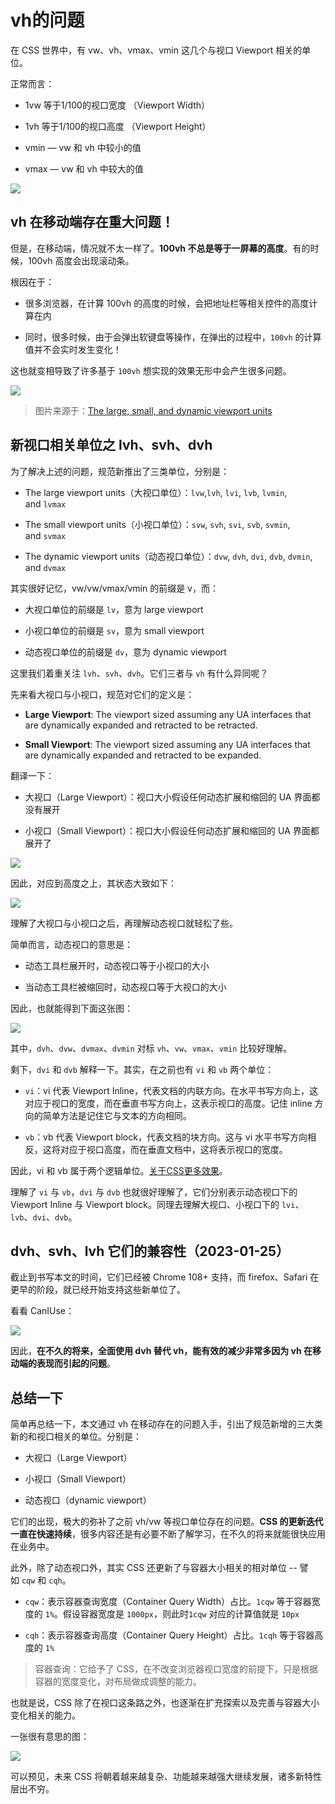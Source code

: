 # vh的问题

在 CSS 世界中，有 vw、vh、vmax、vmin 这几个与视口 Viewport 相关的单位。

正常而言：

- 1vw 等于1/100的视口宽度 （Viewport Width）

- 1vh 等于1/100的视口高度 （Viewport Height）

- vmin — vw 和 vh 中较小的值

- vmax — vw 和 vh 中较大的值

![](../../\images\css-vh-1.png)

## vh 在移动端存在重大问题！

但是，在移动端，情况就不太一样了。**100vh 不总是等于一屏幕的高度**。有的时候，100vh 高度会出现滚动条。

根因在于：

- 很多浏览器，在计算 100vh 的高度的时候，会把地址栏等相关控件的高度计算在内

- 同时，很多时候，由于会弹出软键盘等操作，在弹出的过程中，`100vh` 的计算值并不会实时发生变化！

这也就变相导致了许多基于 `100vh` 想实现的效果无形中会产生很多问题。

![](../../\images\css-vh-2.png)

> 图片来源于：[The large, small, and dynamic viewport units](https://web.dev/viewport-units/)

## 新视口相关单位之 lvh、svh、dvh

为了解决上述的问题，规范新推出了三类单位，分别是：

- The large viewport units（大视口单位）：`lvw`,`lvh`, `lvi`, `lvb`, `lvmin`, and `lvmax`

- The small viewport units（小视口单位）：`svw`, `svh`, `svi`, `svb`, `svmin`, and `svmax`

- The dynamic viewport units（动态视口单位）：`dvw`, `dvh`, `dvi`, `dvb`, `dvmin`, and `dvmax`

其实很好记忆，vw/vw/vmax/vmin 的前缀是 v，而：

- 大视口单位的前缀是 `lv`，意为 large viewport

- 小视口单位的前缀是 `sv`，意为 small viewport

- 动态视口单位的前缀是 `dv`，意为 dynamic viewport

这里我们着重关注 `lvh`、`svh`、`dvh`。它们三者与 `vh` 有什么异同呢？

先来看大视口与小视口，规范对它们的定义是：

- **Large Viewport**: The viewport sized assuming any UA interfaces that are dynamically expanded and retracted to be retracted.

- **Small Viewport**: The viewport sized assuming any UA interfaces that are dynamically expanded and retracted to be expanded.

翻译一下：

- 大视口（Large Viewport）：视口大小假设任何动态扩展和缩回的 UA 界面都没有展开

- 小视口（Small Viewport）：视口大小假设任何动态扩展和缩回的 UA 界面都展开了

![](../../\images\css-vh-3.png)

因此，对应到高度之上，其状态大致如下：

![](../../\images\css-vh-4.png)

理解了大视口与小视口之后，再理解动态视口就轻松了些。

简单而言，动态视口的意思是：

- 动态工具栏展开时，动态视口等于小视口的大小

- 当动态工具栏被缩回时，动态视口等于大视口的大小

因此，也就能得到下面这张图：

![](../../\images\css-vh-5.png)

其中，`dvh`、`dvw`、`dvmax`、`dvmin` 对标 `vh`、`vw`、`vmax`、`vmin` 比较好理解。

剩下，`dvi` 和 `dvb` 解释一下。其实，在之前也有 `vi` 和 `vb` 两个单位：

- `vi`：vi 代表 Viewport Inline，代表文档的内联方向。在水平书写方向上，这对应于视口的宽度，而在垂直书写方向上，这表示视口的高度。记住 inline 方向的简单方法是记住它与文本的方向相同。

- `vb`：vb 代表 Viewport block，代表文档的块方向。这与 vi 水平书写方向相反，这将对应于视口高度，而在垂直文档中，这将表示视口的宽度。

因此，vi 和 vb 属于两个逻辑单位。[关于CSS更多效果](https://github.com/chokcoco/iCSS)。

理解了 `vi` 与 `vb`，`dvi` 与 `dvb` 也就很好理解了，它们分别表示动态视口下的 Viewport Inline 与 Viewport block。同理去理解大视口、小视口下的 `lvi`、`lvb`、`dvi`、`dvb`。

## dvh、svh、lvh 它们的兼容性（2023-01-25）

截止到书写本文的时间，它们已经被 Chrome 108+ 支持，而 firefox、Safari 在更早的阶段，就已经开始支持这些新单位了。

看看 CanIUse：

![](../../\images\css-vh-6.png)

因此，**在不久的将来，全面使用 dvh 替代 vh，能有效的减少非常多因为 vh 在移动端的表现而引起的问题**。

## 总结一下

简单再总结一下，本文通过 vh 在移动存在的问题入手，引出了规范新增的三大类新的和视口相关的单位。分别是：

- 大视口（Large Viewport）

- 小视口（Small Viewport）

- 动态视口（dynamic viewport）

它们的出现，极大的弥补了之前 vh/vw 等视口单位存在的问题。**CSS 的更新迭代一直在快速持续**，很多内容还是有必要不断了解学习，在不久的将来就能很快应用在业务中。

此外，除了动态视口外，其实 CSS 还更新了与容器大小相关的相对单位 -- 譬如 `cqw` 和 `cqh`。

- `cqw`：表示容器查询宽度（Container Query Width）占比。`1cqw` 等于容器宽度的 `1%`。假设容器宽度是 `1000px`，则此时`1cqw` 对应的计算值就是 `10px`

- `cqh`：表示容器查询高度（Container Query Height）占比。`1cqh` 等于容器高度的 `1%`

> 容器查询：它给予了 CSS，在不改变浏览器视口宽度的前提下，只是根据容器的宽度变化，对布局做成调整的能力。

也就是说，CSS 除了在视口这条路之外，也逐渐在扩充探索以及完善与容器大小变化相关的能力。

一张很有意思的图：

![](../../\images\css-vh-7.jpg)

可以预见，未来 CSS 将朝着越来越复杂、功能越来越强大继续发展，诸多新特性层出不穷。
